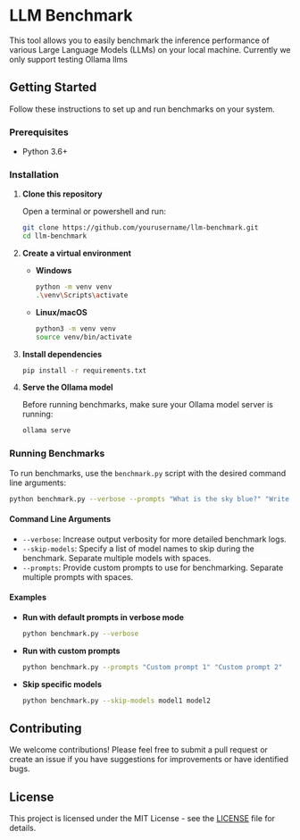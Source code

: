 # LLM Benchmark

This tool allows you to easily benchmark the inference performance of various Large Language Models (LLMs) on your local machine. Currently we only support testing Ollama llms

## Getting Started

Follow these instructions to set up and run benchmarks on your system.

### Prerequisites

- Python 3.6+

### Installation

1. **Clone this repository**

   Open a terminal or powershell and run:

   ```bash
   git clone https://github.com/yourusername/llm-benchmark.git
   cd llm-benchmark
   ```

2. **Create a virtual environment**

   - **Windows**

     ```bash
     python -m venv venv
     .\venv\Scripts\activate
     ```

   - **Linux/macOS**

     ```bash
     python3 -m venv venv
     source venv/bin/activate
     ```

3. **Install dependencies**

   ```bash
   pip install -r requirements.txt
   ```

4. **Serve the Ollama model**

   Before running benchmarks, make sure your Ollama model server is running:

   ```bash
   ollama serve
   ```

### Running Benchmarks

To run benchmarks, use the `benchmark.py` script with the desired command line arguments:

```bash
python benchmark.py --verbose --prompts "What is the sky blue?" "Write a report on the financials of Nvidia"
```

#### Command Line Arguments

- `--verbose`: Increase output verbosity for more detailed benchmark logs.
- `--skip-models`: Specify a list of model names to skip during the benchmark. Separate multiple models with spaces.
- `--prompts`: Provide custom prompts to use for benchmarking. Separate multiple prompts with spaces.

#### Examples

- **Run with default prompts in verbose mode**

  ```bash
  python benchmark.py --verbose
  ```

- **Run with custom prompts**

  ```bash
  python benchmark.py --prompts "Custom prompt 1" "Custom prompt 2"
  ```

- **Skip specific models**

  ```bash
  python benchmark.py --skip-models model1 model2
  ```

## Contributing

We welcome contributions! Please feel free to submit a pull request or create an issue if you have suggestions for improvements or have identified bugs.

## License

This project is licensed under the MIT License - see the [LICENSE](LICENSE) file for details.
